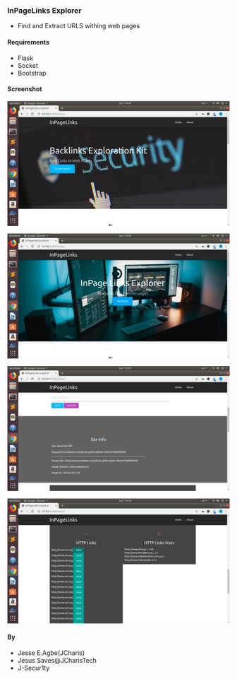 ### InPageLinks Explorer

+ Find and Extract URLS withing web pages


#### Requirements
+ Flask
+ Socket
+ Bootstrap



#### Screenshot
![](images/images_app1.png)



![](images/images_app2.png)



![](images/images_app3.png)


![](images/images_app4.png)



#### By
+ Jesse E.Agbe(JCharis)
+ Jesus Saves@JCharisTech
+ J-Secur1ty